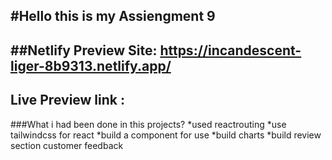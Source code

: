 #Hello this is my Assiengment 9 
---
##Netlify Preview Site: https://incandescent-liger-8b9313.netlify.app/
---
Live Preview link : 
---
###What i had been done in this projects?
*used reactrouting
*use tailwindcss for react
*build a component for use
*build charts
*build review section customer feedback
